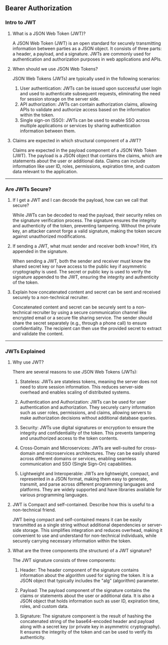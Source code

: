 ## Bearer Authorization


### Intro to JWT

1. What is a JSON Web Token (JWT)?

    A JSON Web Token (JWT) is an open standard for securely transmitting information between parties as a JSON object. It consists of three parts: a header, a payload, and a signature. JWTs are commonly used for authentication and authorization purposes in web applications and APIs.

2. When should we use JSON Web Tokens?

    JSON Web Tokens (JWTs) are typically used in the following scenarios:

    1. User authentication: JWTs can be issued upon successful user login and used to authenticate subsequent requests, eliminating the need for session storage on the server side.
    2. API authorization: JWTs can contain authorization claims, allowing APIs to validate and authorize access based on the information within the token.
    3. Single sign-on (SSO): JWTs can be used to enable SSO across multiple applications or services by sharing authentication information between them.


3. Claims are expected in which structural component of a JWT?

    Claims are expected in the payload component of a JSON Web Token (JWT). The payload is a JSON object that contains the claims, which are statements about the user or additional data. Claims can include information like user ID, roles, permissions, expiration time, and custom data relevant to the application.
---
### Are JWTs Secure?

1. If I get a JWT and I can decode the payload, how can we call that secure?

    While JWTs can be decoded to read the payload, their security relies on the signature verification process. The signature ensures the integrity and authenticity of the token, preventing tampering. Without the private key, an attacker cannot forge a valid signature, making the token secure against unauthorized modifications.






2. If sending a JWT, what must sender and receiver both know? Hint, it’s appended in the signature.

    When sending a JWT, both the sender and receiver must know the shared secret key or have access to the public key if asymmetric cryptography is used. The secret or public key is used to verify the signature appended to the JWT, ensuring the integrity and authenticity of the token.

3. Explain how concatenated content and secret can be sent and received securely to a non-technical recruiter.

    Concatenated content and secret can be securely sent to a non-technical recruiter by using a secure communication channel like encrypted email or a secure file sharing service. The sender should share the secret separately (e.g., through a phone call) to ensure confidentiality. The recipient can then use the provided secret to extract and validate the content.

---
### JWTs Explained

1. Why use JWT?

    There are several reasons to use JSON Web Tokens (JWTs):

    1. Stateless: JWTs are stateless tokens, meaning the server does not need to store session information. This reduces server-side overhead and enables scaling of distributed systems.

    2. Authentication and Authorization: JWTs can be used for user authentication and authorization. They securely carry information such as user roles, permissions, and claims, allowing servers to make authorization decisions without additional database queries.

    3. Security: JWTs use digital signatures or encryption to ensure the integrity and confidentiality of the token. This prevents tampering and unauthorized access to the token contents.

    4. Cross-Domain and Microservices: JWTs are well-suited for cross-domain and microservices architectures. They can be easily shared across different domains or services, enabling seamless communication and SSO (Single Sign-On) capabilities.

    5. Lightweight and Interoperable: JWTs are lightweight, compact, and represented in a JSON format, making them easy to generate, transmit, and parse across different programming languages and platforms. They are widely supported and have libraries available for various programming languages.

2. JWT is Compact and self-contained. Describe how this is useful to a non-technical friend.

    JWT being compact and self-contained means it can be easily transmitted as a single string without additional dependencies or server-side storage. This simplifies integration and reduces overhead, making it convenient to use and understand for non-technical individuals, while securely carrying necessary information within the token.

3. What are the three components (the structure) of a JWT signature?

    The JWT signature consists of three components:

    1. Header: The header component of the signature contains information about the algorithm used for signing the token. It is a JSON object that typically includes the "alg" (algorithm) parameter.

    2. Payload: The payload component of the signature contains the claims or statements about the user or additional data. It is also a JSON object that holds information such as user ID, expiration time, roles, and custom data.

    3. Signature: The signature component is the result of hashing the concatenated string of the base64-encoded header and payload along with a secret key (or private key in asymmetric cryptography). It ensures the integrity of the token and can be used to verify its authenticity.
